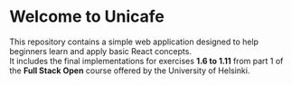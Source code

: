 # Welcome to Unicafe

This repository contains a simple web application designed to help beginners learn and apply basic React concepts.  
It includes the final implementations for exercises **1.6 to 1.11** from part 1 of the **Full Stack Open** course offered by the University of Helsinki.